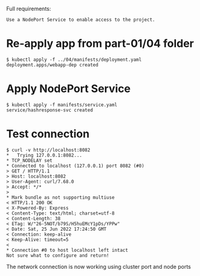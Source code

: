 Full requirements:
```
Use a NodePort Service to enable access to the project.
```

# Re-apply app from part-01/04 folder

```
$ kubectl apply -f ../04/manifests/deployment.yaml 
deployment.apps/webapp-dep created
```

# Apply NodePort Service

```
$ kubectl apply -f manifests/service.yaml 
service/hashresponse-svc created
```

# Test connection

```
$ curl -v http://localhost:8082
*   Trying 127.0.0.1:8082...
* TCP_NODELAY set
* Connected to localhost (127.0.0.1) port 8082 (#0)
> GET / HTTP/1.1
> Host: localhost:8082
> User-Agent: curl/7.68.0
> Accept: */*
> 
* Mark bundle as not supporting multiuse
< HTTP/1.1 200 OK
< X-Powered-By: Express
< Content-Type: text/html; charset=utf-8
< Content-Length: 38
< ETag: W/"26-5NOT/b79S/H5huEMcY1pDs/YPPw"
< Date: Sat, 25 Jun 2022 17:24:50 GMT
< Connection: keep-alive
< Keep-Alive: timeout=5
< 
* Connection #0 to host localhost left intact
Not sure what to configure and return!
```

The network connection is now working using cluster port and node ports